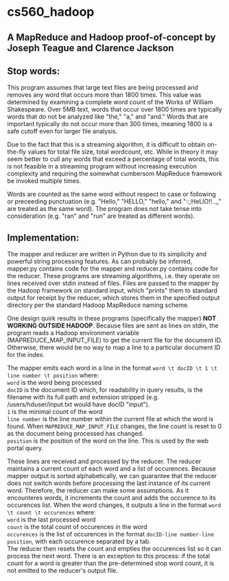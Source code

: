# cs560_hadoop

## A MapReduce and Hadoop proof-of-concept by Joseph Teague and Clarence Jackson

## Stop words:
This program assumes that large text files are being processed and removes any word that occurs more than 1800 times. This value was determined by examining a complete word count of the Works of William Shakespeare. Over 5MB text, words that occur over 1800 times are typically words that do not be analyzed like "the," "a," and "and." Words that are important typically do not occur more than 300 times, meaning 1800 is a safe cutoff even for larger file analysis.

Due to the fact that this is a streaming algorithm, it is difficult to obtain on-the-fly values for total file size, total wordcount, etc. While in theory it may seem better to cull any words that exceed a percentage of total words, this is not feasible in a streaming program without increasing execution complexity and requiring the somewhat cumbersom MapReduce framework be invoked multiple times.

Words are counted as the same word without respect to case or following or preceeding punctuation (e.g. "Hello," "HELLO," "hello," and "::;HeLlO!!..,," are treated as the same word). The program does not take tense into consideration (e.g. "ran" and "run" are treated as different words).

## Implementation:
The mapper and reducer are written in Python due to its simplicity and powerful string processing features. As can probably be inferred, mapper.py contains code for the mapper and reducer.py contains code for the reducer. These programs are streaming algorithms, i.e. they operate on lines received over stdin instead of files. Files are passed to the mapper by the Hadoop framework on standard input, which "prints" them to standard output for receipt by the reducer, which stores them in the specified output directory per the standard Hadoop MapReduce naming scheme.

One design quirk results in these programs (specifically the mapper) **NOT WORKING OUTSIDE HADOOP**. Because files are sent as lines on stdin, the program reads a Hadoop environment variable (MAPREDUCE_MAP_INPUT_FILE) to get the current file for the document ID. Otherwise, there would be no way to map a line to a particular document ID for the index.

The mapper emits each word in a line in the format `word \t docID \t 1 \t line number \t position` where:  
`word` is the word being processed  
`docID` is the document ID which, for readability in query results, is the filename with its full path and extension stripped (e.g. /users/hduser/input.txt would have docID "input").  
`1` is the minimal count of the word  
`line number` is the line number within the current file at which the word is found. When `MAPREDUCE_MAP_INPUT_FILE` changes, the line count is reset to 0 as the document being processed has changed.  
`position` is the position of the word on the line. This is used by the web portal query.  

These lines are received and processed by the reducer. The reducer maintains a current count of each word and a list of occurences. Because mapper output is sorted alphabetically, we can guarantee that the reducer does not switch words before processing the last instance of its current word. Therefore, the reducer can make some assumptions. As it encounteres words, it increments the count and adds the occurence to its occurences list. When the word changes, it outputs a line in the format `word \t count \t occurences` where:  
`word` is the last processed word  
`count` is the total count of occurences in the word  
`occurences` is the list of occurences in the format `docID-line number-line position`, with each occurence separated by a tab.  
The reducer then resets the count and empties the occurences list so it can process the next word. There is an exception to this process: if the total count for a word is greater than the pre-determined stop word count, it is not emitted to the reducer's output file.

